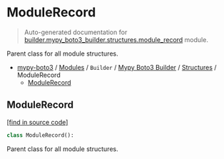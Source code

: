 # ModuleRecord

> Auto-generated documentation for [builder.mypy_boto3_builder.structures.module_record](https://github.com/vemel/mypy_boto3/blob/master/builder/mypy_boto3_builder/structures/module_record.py) module.

Parent class for all module structures.

- [mypy-boto3](../../../README.md#mypy_boto3) / [Modules](../../../MODULES.md#mypy-boto3-modules) / `Builder` / [Mypy Boto3 Builder](../index.md#mypy-boto3-builder) / [Structures](index.md#structures) / ModuleRecord
    - [ModuleRecord](#modulerecord)

## ModuleRecord

[[find in source code]](https://github.com/vemel/mypy_boto3/blob/master/builder/mypy_boto3_builder/structures/module_record.py#L6)

```python
class ModuleRecord():
```

Parent class for all module structures.
